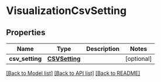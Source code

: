 # VisualizationCsvSetting

## Properties
Name | Type | Description | Notes
------------ | ------------- | ------------- | -------------
**csv_setting** | [**CSVSetting**](CSVSetting.md) |  | [optional] 

[[Back to Model list]](../README.md#documentation-for-models) [[Back to API list]](../README.md#documentation-for-api-endpoints) [[Back to README]](../README.md)

